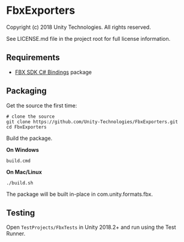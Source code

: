 # FbxExporters

Copyright (c) 2018 Unity Technologies. All rights reserved.

See LICENSE.md file in the project root for full license information.

Requirements
------------

* [FBX SDK C# Bindings](https://github.com/Unity-Technologies/FbxSharp) package

Packaging
---------

Get the source the first time:
```
# clone the source
git clone https://github.com/Unity-Technologies/FbxExporters.git
cd FbxExporters
```

Build the package.

**On Windows**
```
build.cmd
```

**On Mac/Linux**

```
./build.sh
```

The package will be built in-place in com.unity.formats.fbx.

Testing
-------

Open `TestProjects/FbxTests` in Unity 2018.2+ and run using the Test Runner.
